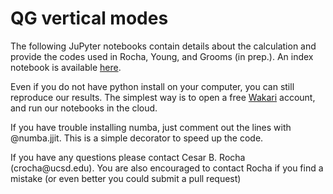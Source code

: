 # QG vertical modes
<p>The following JuPyter notebooks contain details about the calculation and provide the codes used in Rocha, Young, and Grooms (in prep.). An index  notebook is available <a href="http://nbviewer.ipython.org/github/crocha700/qg_vertical_modes/blob/master/index.ipynb">here</a>.</p>

<p>Even if you do not have python install on your computer, you can still reproduce our results. The simplest way is to open a free <a href="https://wakari.io" target="_new">Wakari</a> account, and run our notebooks in the cloud.</p>

<p>If you have trouble installing numba, just comment out the lines with @numba.jjit. This is a simple decorator to speed up the code.</p>

<p>If you have any questions please contact Cesar B. Rocha (crocha@ucsd.edu). You are also encouraged to contact Rocha if you find a mistake (or even better you could submit a pull request)</p>

